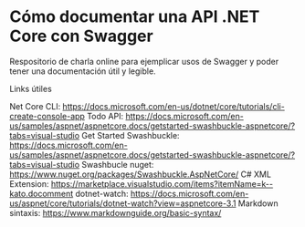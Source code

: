# Cómo documentar una API .NET Core con Swagger

Respositorio de charla online para ejemplicar usos de Swagger y poder tener una documentación útil y legible.

Links útiles

Net Core CLI: https://docs.microsoft.com/en-us/dotnet/core/tutorials/cli-create-console-app
Todo API: https://docs.microsoft.com/en-us/samples/aspnet/aspnetcore.docs/getstarted-swashbuckle-aspnetcore/?tabs=visual-studio
Get Started Swashbuckle: https://docs.microsoft.com/en-us/samples/aspnet/aspnetcore.docs/getstarted-swashbuckle-aspnetcore/?tabs=visual-studio
Swashbucle nuget: https://www.nuget.org/packages/Swashbuckle.AspNetCore/
C# XML Extension: https://marketplace.visualstudio.com/items?itemName=k--kato.docomment
dotnet-watch: https://docs.microsoft.com/en-us/aspnet/core/tutorials/dotnet-watch?view=aspnetcore-3.1
Markdown sintaxis: https://www.markdownguide.org/basic-syntax/
